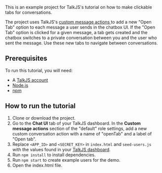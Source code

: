 This is an example project for TalkJS's tutorial on how to make clickable tabs for conversations.

The project uses TalkJS's [custom message actions
](https://talkjs.com/docs/Reference/JavaScript_Chat_SDK/Chatbox/#Chatbox__onCustomMessageAction) to add a new "Open Tab" option to each message a user sends in the chatbox UI. If the "Open Tab" option is clicked for a given message, a tab gets created and the chatbox switches to a private conversation between you and the user who sent the message. Use these new tabs to navigate between conversations.

## Prerequisites

To run this tutorial, you will need:

- A [TalkJS account](https://talkjs.com/dashboard/login)
- [Node.js](https://nodejs.org/en)
- [npm](https://www.npmjs.com/)

## How to run the tutorial

1. Clone or download the project.
2. Go to the **Chat UI** tab of your TalkJS dashboard. In the **Custom message actions** section of the "default" role settings, add a new custom conversation action with a name of "openTab" and a label of "Open tab".
3. Replace `<APP_ID>` and `<SECRET_KEY>` in `index.html` and `seed-users.js` with the values found in your [TalkJS dashboard](https://talkjs.com/dashboard/login).
4. Run `npm install` to install dependencies.
5. Run `npm start` to create example users for the demo.
6. Open the index.html file.
